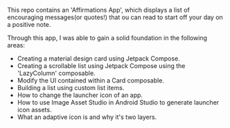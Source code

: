 This repo contains an 'Affirmations App', which displays a list of encouraging messages(or quotes!) 
that ou can read to start off your day on a positive note.

Through this app, I was able to gain a solid foundation in the following areas:
 - Creating a material design card using Jetpack Compose.
 - Creating a scrollable list using Jetpack Compose using the 'LazyColumn' composable.
 - Modify the UI contained within a Card composable.
 - Building a list using custom list items.
 - How to change the launcher icon of an app.
 - How to use Image Asset Studio in Android Studio to generate launcher icon assets.
 - What an adaptive icon is and why it's two layers.